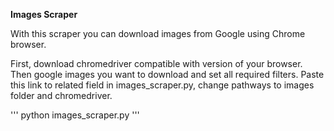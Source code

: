 **Images Scraper**

With this scraper you can download images from Google using Chrome browser.

First, download chromedriver compatible with version of your browser.
Then google images you want to download and set all required filters.
Paste this link to related field in images_scraper.py, change pathways to images folder and chromedriver.

'''
python images_scraper.py
'''
